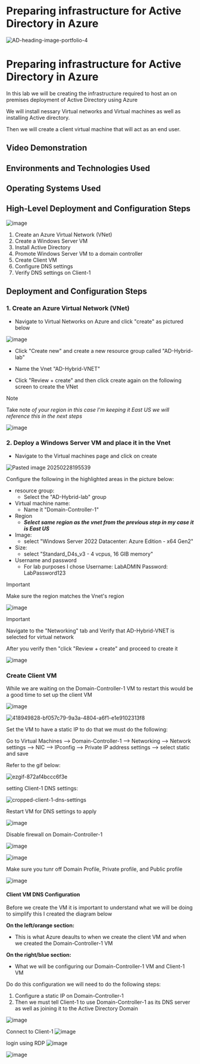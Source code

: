 # Preparing infrastructure for Active Directory in Azure



![AD-heading-image-portfolio-4](https://github.com/user-attachments/assets/12f57b00-a011-43c8-92a2-28c74c8b1096)

<h1>Preparing infrastructure for Active Directory in Azure</h1>
In this lab we will be creating the infrastructure required to host an on premises deployment of Active Directory using Azure  

We will install nessary Virtual networks and Virtual machines as well as installing Active directory. 

Then we will create a client virtual machine that will act as an end user.  



<h2>Video Demonstration</h2>



<h2>Environments and Technologies Used</h2>



<h2>Operating Systems Used </h2>



<h2>High-Level Deployment and Configuration Steps</h2>

![image](https://github.com/user-attachments/assets/9e656ee5-e745-4ed0-9934-9088ce27b3cc)

1. Create an Azure Virtual Network (VNet)
2. Create a Windows Server VM
3. Install Active Directory
4. Promote Windows Server VM to a domain controller
6. Create Client VM
7. Configure DNS settings
8. Verify DNS settings on Client-1  


<h2>Deployment and Configuration Steps</h2>

### 1. Create an Azure Virtual Network (VNet)
- Navigate to Virtual Networks on Azure and click "create" as pictured below

  
![image](https://github.com/user-attachments/assets/32ef39ea-8bb9-493d-9e6d-512f20bc51af)

 
- Click "Create new" and create a new resource group called "AD-Hybrid-lab" <br>

- Name the Vnet "AD-Hybrid-VNET"

- Click "Review + create" and then click create again on the following screen to create the VNet <br>

> [!NOTE]
> Take note *of your region in this case I'm keeping it East US we will reference this in the next steps*

![image](https://github.com/user-attachments/assets/71ed9a7e-fa7e-4c61-9dc4-38bdade12583)




### 2. Deploy a Windows Server VM and place it in the Vnet
- Navigate to the Virtual machines page and click on create
  
![Pasted image 20250228195539](https://github.com/user-attachments/assets/8d6986e1-686c-4a5f-909c-57191158e23c)

Configure the following in the highlighted areas in the picture below:
- resource group:
   - Select the "AD-Hybrid-lab" group
- Virtual machine name:
    - Name it "Domain-Controller-1"
 - Region
    - ***Select same region as the vnet from the previous step in my case it is East US***
- Image:
   - select "Windows Server 2022 Datacenter: Azure Edition - x64 Gen2"
- Size: 
   - select "Standard_D4s_v3 - 4 vcpus, 16 GIB memory"
- Username and password
   - For lab purposes I chose Username: LabADMIN Password: LabPassword123

> [!IMPORTANT]
> Make sure the region matches the Vnet's region

![image](https://github.com/user-attachments/assets/eb11886e-5833-4df9-86cd-c0c0dbf8724f)


> [!IMPORTANT]
> Navigate to the "Networking" tab and Verify that AD-Hybrid-VNET is selected for virtual network

After you verify then "click "Review + create" and proceed to create it 

![image](https://github.com/user-attachments/assets/f39c9c10-9492-4f8b-8b9c-6dee3e2e3825)







### Create Client VM
While we are waiting on the Domain-Controller-1 VM to restart this would be a good time to set up the client VM 

![image](https://github.com/user-attachments/assets/da25b6b7-1b01-4144-bc9a-8060aa9b5223)

![418949828-bf057c79-9a3a-4804-a6f1-e1e9102313f8](https://github.com/user-attachments/assets/6745ff9e-82e9-462e-a49e-f6728c170910)


Set the VM to have a static IP to do that we must do the following:

Go to Virtual Machines --> Domain-Controller-1 --> Networking --> Network settings --> NIC --> IPconfig --> Private IP address settings --> select static and save 

Refer to the gif below: 

![ezgif-872af4bccc6f3e](https://github.com/user-attachments/assets/8962c61e-0581-4d65-887c-30373dcba181)

setting Client-1 DNS settings:

![cropped-client-1-dns-settings](https://github.com/user-attachments/assets/d0d6d329-9cf9-4cd5-96bd-a7f4700afc86)

Restart VM for DNS settings to apply

![image](https://github.com/user-attachments/assets/1a4d4a8c-07cb-4020-87c3-e1a3754cb1b9)

Disable firewall on Domain-Controller-1

![image](https://github.com/user-attachments/assets/797d96bb-6f3c-4394-a15a-c6c13d70d976)

![image](https://github.com/user-attachments/assets/a56da034-d9bd-4e29-b3aa-54a9d1d110c9)

Make sure you tunr off Domain Profile, Private profile, and Public profile

![image](https://github.com/user-attachments/assets/1a201109-b571-4b7b-bb4e-0fbd9b0a4402)





#### Client VM DNS Configuration

Before we create the VM it is important to understand what we will be doing to simplify this I created the diagram below

**On the left/orange section:** 
- This is what Azure deaults to when we create the client VM and when we created the Domain-Controller-1 VM 

**On the right/blue section:**
- What we will be configuring our Domain-Controller-1 VM and Client-1 VM

Do do this configuration we will need to do the following steps:
1. Configure a static IP on  Domain-Controller-1
2. Then we must tell Client-1 to use Domain-Controller-1 as its DNS server as well as joining it to the Active Directory Domain

![image](https://github.com/user-attachments/assets/dc6edbc0-9a9f-4a89-bcd1-3c5e3be7d484)


Connect to Client-1 
![image](https://github.com/user-attachments/assets/fac010a6-f9c2-40b7-af21-3e2544dd1d22)

login using RDP 
![image](https://github.com/user-attachments/assets/9466d64c-5c51-404f-afd6-e4684a9c70ab)

![image](https://github.com/user-attachments/assets/7917b1a7-e7cb-4396-801c-b41e39b9c58d)












